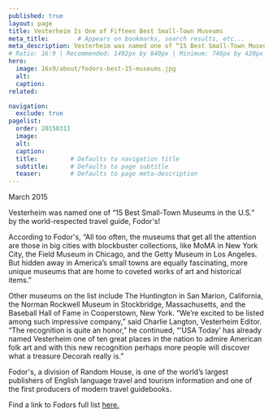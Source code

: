 ```yaml
---
published: true
layout: page
title: Vesterheim Is One of Fifteen Best Small-Town Museums
meta_title:        # Appears on bookmarks, search results, etc...
meta_description: Vesterheim was named one of “15 Best Small-Town Museums in the U.S.” by the world-respected travel guide, Fodor's!
# Ratio: 16:9 | Recommended: 1492px by 840px | Minimum: 746px by 420px
hero:
  image: 16x9/about/fodors-best-15-museums.jpg
  alt:
  caption:
related:

navigation:
  exclude: true  
pagelist:
  order: 20150311
  image: 
  alt: 
  caption:
  title:         # Defaults to navigation title
  subtitle:      # Defaults to page subtitle
  teaser:        # Defaults to page meta-description
---
```

March 2015

Vesterheim was named one of “15 Best Small-Town Museums in the U.S.” by the world-respected travel guide, Fodor's!

According to Fodor's, “All too often, the museums that get all the attention are those in big cities with blockbuster collections, like MoMA in New York City, the Field Museum in Chicago, and the Getty Museum in Los Angeles. But hidden away in America’s small towns are equally fascinating, more unique museums that are home to coveted works of art and historical items.”

Other museums on the list include The Huntington in San Marion, California, the Norman Rockwell Museum in Stockbridge, Massachusetts, and the Baseball Hall of Fame in Cooperstown, New York. “We’re excited to be listed among such impressive company,” said Charlie Langton, Vesterheim Editor. “The recognition is quite an honor,” he continued, “’USA Today’ has already named Vesterheim one of ten great places in the nation to admire American folk art and with this new recognition perhaps more people will discover what a treasure Decorah really is.”

Fodor's, a division of Random House, is one of the world’s largest publishers of English language travel and tourism information and one of the first producers of modern travel guidebooks.

Find a link to Fodors full list [here.](http://www.fodors.com/news/photos/15-best-small-town-museums-in-the-us#!16-vesterheim:-the-national-norwegian-american-heritage-museum-and-center)